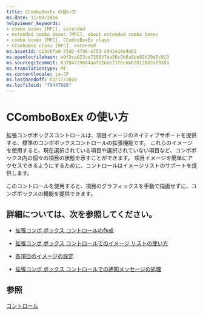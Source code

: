 ```yaml
---
title: CComboBoxEx の使い方
ms.date: 11/04/2016
helpviewer_keywords:
- combo boxes [MFC], extended
- extended combo boxes [MFC], about extended combo boxes
- combo boxes [MFC], CComboBoxEx class
- CComboBox class [MFC], extended
ms.assetid: c23cbfe8-75d2-4f98-a753-c942416eda52
ms.openlocfilehash: a9f3ca623ca729837da56c5b8a8be92b29a5c913
ms.sourcegitcommit: 63784729604aaf526de21f6c6b62813882af930a
ms.translationtype: MT
ms.contentlocale: ja-JP
ms.lasthandoff: 03/17/2020
ms.locfileid: "79447086"
---
```

# <a name="using-ccomboboxex"></a>CComboBoxEx の使い方

拡張コンボボックスコントロールは、項目イメージのネイティブサポートを提供する、標準のコンボボックスコントロールの拡張機能です。 これらのイメージを使用すると、現在選択されている項目や選択されていない項目など、コンボボックス内の個々の項目の状態を示すことができます。 項目イメージを簡単にアクセスできるようにするために、コントロールはイメージリストのサポートを提供します。

このコントロールを使用すると、項目のグラフィックスを手動で描画せずに、コンボボックスの機能を提供できます。

## <a name="what-do-you-want-to-know-more-about"></a>詳細については、次を参照してください。

- [拡張コンボ ボックス コントロールの作成](../mfc/creating-an-extended-combo-box-control.md)

- [拡張コンボ ボックス コントロールでのイメージ リストの使い方](../mfc/using-image-lists-in-an-extended-combo-box-control.md)

- [各項目のイメージの設定](../mfc/setting-the-images-for-an-individual-item.md)

- [拡張コンボ ボックス コントロールでの通知メッセージの処理](../mfc/processing-notification-messages-in-extended-combo-box-controls.md)

## <a name="see-also"></a>参照

[コントロール](../mfc/controls-mfc.md)
